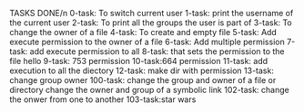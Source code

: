 TASKS DONE/n
0-task: To switch current user
1-task: print the username of the current user
2-task: To print all the groups the user is part of
3-task: To change the owner of a file
4-task: To create and empty file
5-task: Add execute permission to the owner of a file
6-task: Add multiple permission
7-task: add execute permission to all
8-task: that sets the permission to the file hello
9-task: 753 permission
10-task:664 permission
11-task: add execution to all the diectory
12-task: make dir with permission
13-task: change group owner
100-task: change the group and owner of a file or directory
change the owner and group of a symbolic link
102-task: change the onwer from one to another
103-task:star wars
